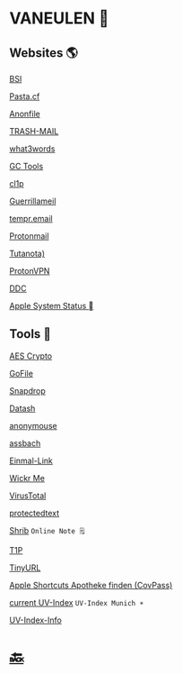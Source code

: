 # VANEULEN 💊

## Websites 🌎

[BSI](https://bsi-fuer-buerger.de)

[Pasta.cf](https://pasta.cf)

[Anonfile](https://anonfile.com)

[TRASH-MAIL](https://www.trash-mail.com/)

[what3words](https://what3words.com/)

[GC Tools](https://gc.de/)

[cl1p](https://cl1p.net)

[Guerrillameil](https://www.guerrillamail.com/)

[tempr.email](https://tempr.email/)

[Protonmail](https://protonmail.com)

[Tutanota)](https://tutanota.com)

[ProtonVPN](https://protonvpn.com)

[DDC](https://deweysearchde.pansoft.de/webdeweysearch/mainClasses.html)

[Apple System Status ](https://www.apple.com/support/systemstatus/)


Tools 🧰
------
[AES Crypto](https://aescrypto.com/)

[GoFile](https://gofile.io)

[Snapdrop](https://snepdrop.net)

[Datash](https://datash.co/)

[anonymouse](http://anonymouse.org)

[assbach](https://assbach.com/tools/)

[Einmal-Link](https://message.jweiland.net)

[Wickr Me](https://wickr.com/)

[VirusTotal](https://www.virustotal.com/gui/home)

[protectedtext](https://www.protectedtext.com/)

[Shrib](https://shrib.com) `Online Note 🗒️`

[T1P](https://t1p.de/)

[TinyURL](https://tinyurl.com/app)

[Apple Shortcuts Apotheke finden (CovPass)](https://www.icloud.com/shortcuts/c8e809ddddc14d149f2dd61acdbef9aa)

[current UV-Index](https://uvi.bfs.de/Tagesgrafiken/EEr_Muenchen_today.png)  `UV-Index Munich ☀️`

[UV-Index-Info](https://www.krebsliga.ch/beratung-unterstuetzung/infomaterial/fuer-kinder-und-jugendliche/fuer-jugendliche/-dl-/fileadmin/downloads/sheets/der-uv-index.pdf)

# [🔙](http://vaneulen.com/Home)
